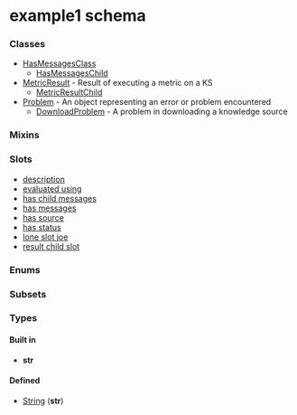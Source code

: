 
# example1 schema





### Classes

 * [HasMessagesClass](HasMessagesClass.md)
     * [HasMessagesChild](HasMessagesChild.md)
 * [MetricResult](MetricResult.md) - Result of executing a metric on a KS
     * [MetricResultChild](MetricResultChild.md)
 * [Problem](Problem.md) - An object representing an error or problem encountered
     * [DownloadProblem](DownloadProblem.md) - A problem in downloading a knowledge source

### Mixins


### Slots

 * [description](description.md)
 * [evaluated using](evaluated_using.md)
 * [has child messages](has_child_messages.md)
 * [has messages](has_messages.md)
 * [has source](has_source.md)
 * [has status](has_status.md)
 * [lone slot joe](lone_slot_joe.md)
 * [result child slot](result_child_slot.md)

### Enums


### Subsets


### Types


#### Built in

 * **str**

#### Defined

 * [String](types/String.md)  (**str**) 
